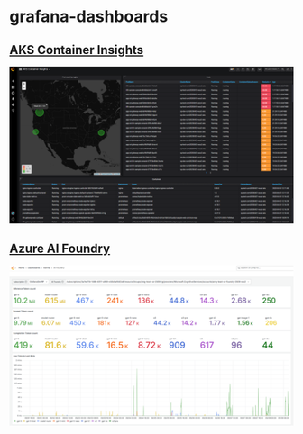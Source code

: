 # grafana-dashboards
## [AKS Container Insights](./aks-pods-az-monitor/README.md)
![aks-az-mon](./aks-pods-az-monitor/aks-az-mon.PNG)

## [Azure AI Foundry](./ai-foundry/README.md)
![ai-foundry](./ai-foundry/ai-foundry-top-section.png)